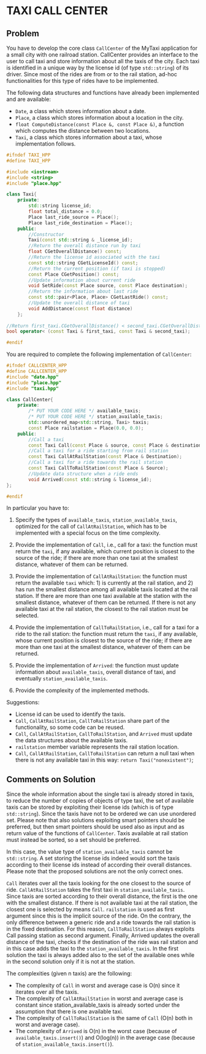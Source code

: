 # TAXI CALL CENTER

## Problem

You have to develop the core class `CallCenter` of the MyTaxi application for a small city with one railroad station. CallCenter provides an interface to the user to call taxi and store information about all the taxis of the city. Each taxi is identified in a unique way by the license id (of type `std::string`) of its driver. Since most of the rides are from or to the rail station, ad-hoc functionalities for this type of rides have to be implemented.

The following data structures and functions have already been implemented and are available:
+ `Date`, a class which stores information about a date.
+ `Place`, a class which stores information about a location in the city.
+ `float ComputeDistance(const Place &, const Place &)`, a function which computes the distance between
two locations.
+ `Taxi`, a class which stores information about a taxi, whose implementation follows.

```cpp
#ifndef TAXI_HPP
#define TAXI_HPP

#include <iostream>
#include <string>
#include "place.hpp"

class Taxi{
    private:
        std::string license_id;
        float total_distance = 0.0;
        Place last_ride_source = Place();
        Place last_ride_destination = Place();
    public:
        //Constructor
        Taxi(const std::string & _license_id);
        //Return the overall distance run by taxi
        float CGetOverallDistance() const;
        //Return the license id associated with the taxi
        const std::string CGetLicenseId() const;
        //Return the current position (if taxi is stopped)
        const Place CGetPosition() const;
        //Update information about current ride
        void SetRide(const Place source, const Place destination);
        //Return the information about last ride
        const std::pair<Place, Place> CGetLastRide() const;
        //Update the overall distance of taxi
        void AddDistance(const float distance)
    };
    
//Return first_taxi.CGetOverallDistance() < second_taxi.CGetOverallDistance()
bool operator< (const Taxi & first_taxi, const Taxi & second_taxi);

#endif
```

You are required to complete the following implementation of `CallCenter`:

```cpp
#ifndef CALLCENTER_HPP
#define CALLCENTER_HPP
#include "date.hpp"
#include "place.hpp"
#include "taxi.hpp"

class CallCenter{
    private:
        /* PUT YOUR CODE HERE */ available_taxis;
        /* PUT YOUR CODE HERE */ station_available_taxis;
        std::unordered_map<std::string, Taxi> taxis;
        const Place railstation = Place(0.0, 0.0);
    public:
        //Call a taxi
        const Taxi Call(const Place & source, const Place & destination);
        //Call a taxi for a ride starting from rail station
        const Taxi CallAtRailStation(const Place & Destination);
        //Call a taxi for a ride towards the rail station
        const Taxi CallToRailStation(const Place & Source);
        //Update data structure when a ride ends
        void Arrived(const std::string & license_id);
};

#endif
```

In particular you have to:

1. Specify the types of `available_taxis`, `station_available_taxis`, optimized for the call of `CallAtRailStation`, which has to be implemented with a special focus on the time complexity.

2. Provide the implementation of `Call`, i.e., call for a taxi: the function must return the `taxi`, if any available, which current position is closest to the source of the ride; if there are more than one taxi at the smallest distance, whatever of them can be returned.

3. Provide the implementation of `CallAtRailStation`: the function must return the available `taxi` which: 1) is currently at the rail station, and 2) has run the smallest distance among all available taxis located at the rail station. If there are more than one taxi available at the station with the smallest distance, whatever of them
can be returned. If there is not any available taxi at the rail station, the closest to the rail station must be selected.

4. Provide the implementation of `CallToRailStation`, i.e., call for a taxi for a ride to the rail station: the function must return the `taxi`, if any available, whose current position is closest to the source of the ride; if there are more than one taxi at the smallest distance, whatever of them can be returned.

5. Provide the implementation of `Arrived`: the function must update information about `available_taxis`, overall distance of taxi, and eventually `station_available_taxis`.

6. Provide the complexity of the implemented methods.

Suggestions:
+ License id can be used to identify the taxis.
+ `Call`, `CallAtRailStation`, `CallToRailStation` share part of the functionality, so some code can be reused.
+ `Call`, `CallAtRailStation`, `CallToRailStation`, and `Arrived` must update the data structures about the available
taxis.
+ `railstation` member variable represents the rail station location.
+ `Call`, `CallAtRailStation`, `CallToRailStation` can return a null taxi when there is not any available taxi in this way: `return Taxi("nonexistent")`;

## Comments on Solution

Since the whole information about the single taxi is already stored in taxis, to reduce the number of copies of objects of type taxi, the set of available taxis can be stored by exploiting their license ids (which is of type `std::string`). Since the taxis have not to be ordered we can use unordered set. Please note that also solutions exploiting smart pointers should be preferred, but then smart pointers should be used also as input and as return value of the functions of `CallCenter`. Taxis available at rail station must instead be sorted, so a set should be preferred.

In this case, the value type of `station_available_taxis` cannot be `std::string`. A set storing the license ids indeed would sort the taxis according to their license ids instead of according their overall distances. Please note that the proposed solutions are not the only correct ones.

`Call` iterates over all the taxis looking for the one closest to the source of ride. `CallAtRailStation` takes the first taxi in `station_available_taxis`. Since taxis are sorted according to their overall distance, the first is the one with the smallest distance. If there is not available taxi at the rail station, the closest one is selected by means `Call`. `railstation` is used as first argument since this is the implicit source of the ride. On the contrary, the only difference between a generic ride and a ride towards the rail station is in the fixed destination. For this reason, `CallToRailStation` always exploits Call passing station as second argument. Finally, Arrived updates the overall distance of the taxi, checks if the destination of the ride was rail station and in this case adds the taxi to the `station_available_taxis`. In the first solution the taxi is always added also to the set of the available ones while in the second solution only if it is not at the station.

The complexities (given n taxis) are the following:

+ The complexity of `Call` in worst and average case is O(n) since it iterates over all the taxis.
+ The complexity of `CallAtRailStation` in worst and average case is constant since station_available_taxis is already sorted under the assumption that there is one available taxi.
+ The complexity of `CallToRailStation` is the same of `Call` (O(n) both in worst and average case).
+ The complexity of `Arrived` is O(n) in the worst case (because of `available_taxis.insert()`) and O(log(n)) in the average case (because of `station_available_taxis.insert()`).